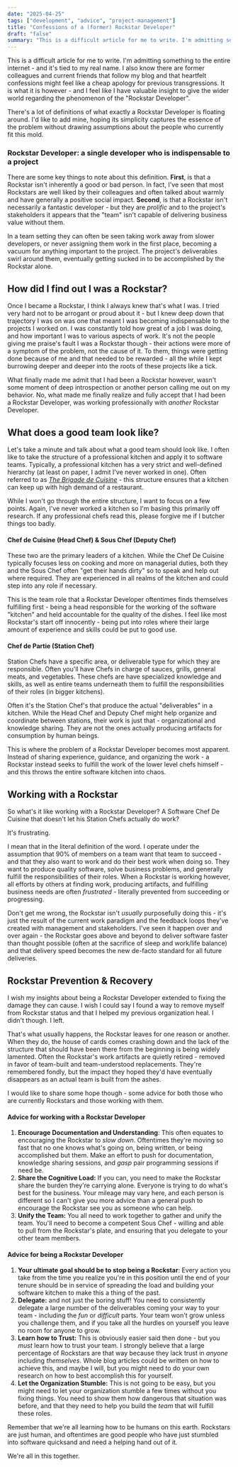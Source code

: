 ```yaml
---
date: "2025-04-25"
tags: ["development", "advice", "project-management"]
title: "Confessions of a (former) Rockstar Developer"
draft: "false"
summary: "This is a difficult article for me to write. I'm admitting something that makes me feel ashamed to the entire internet - and it's tied to my real name. I also know there are former colleagues and current friends that follow my blog and that heartfelt confessions might feel like a cheap apology for previous transgressions. It is what is however - and I feel like I have valuable insight to give the wider world regarding the phenomenon of the 'Rockstar Developer'."
---
```



This is a difficult article for me to write. I'm admitting something to the entire internet - and it's tied to my real name. I also know there are former colleagues and current friends that follow my blog and that heartfelt confessions might feel like a cheap apology for previous transgressions. It is what it is however - and I feel like I have valuable insight to give the wider world regarding the phenomenon of the "Rockstar Developer".

There's a lot of definitions of what exactly a Rockstar Developer is floating around. I'd like to add mine, hoping its simplicity captures the essence of the problem without drawing assumptions about the people who currently fit this mold.

### **Rockstar Developer: a single developer who is indispensable to a project**

There are some key things to note about this definition. **First**, is that a Rockstar isn't inherently a good or bad person. In fact, I've seen that most Rockstars are well liked by their colleagues and often talked about warmly and have generally a positive social impact. **Second**, is that a Rockstar isn't necessarily a fantastic developer - but they are _prolific_ and to the project's stakeholders it appears that the "team" isn't capable of delivering business value without them.

In a team setting they can often be seen taking work away from slower developers, or never assigning them work in the first place, becoming a vacuum for anything important to the project. The project's deliverables swirl around them, eventually getting sucked in to be accomplished by the Rockstar alone.


## How did I find out I was a Rockstar?

Once I became a Rockstar, I think I always knew that's what I was. I tried very hard not to be arrogant or proud about it - but I knew deep down that trajectory I was on was one that meant I was becoming indispensable to the projects I worked on. I was constantly told how great of a job I was doing, and how important I was to various aspects of work. It's not the people giving me praise's fault I was a Rockstar though - their actions were more of a symptom of the problem, not the cause of it. To them, things were getting done because of me and that needed to be rewarded - all the while I kept burrowing deeper and deeper into the roots of these projects like a tick.

What finally made me admit that I had been a Rockstar however, wasn't some moment of deep introspection or another person calling me out on my behavior. No, what made me finally realize and fully accept that I had been a Rockstar Developer, was working professionally with _another_ Rockstar Developer.


## What does a good team look like?

Let's take a minute and talk about what a good team should look like. I often like to take the structure of a professional kitchen and apply it to software teams. Typically, a professional kitchen has a very strict and well-defined hierarchy (at least on paper, I admit I've never worked in one). Often referred to as _[The Brigade de Cuisine](https://www.highspeedtraining.co.uk/hub/kitchen-hierarchy-brigade-de-cuisine/)_ - this structure ensures that a kitchen can keep up with high demand of a restaurant.

While I won't go through the entire structure, I want to focus on a few points. Again, I've never worked a kitchen so I'm basing this primarily off research. If any professional chefs read this, please forgive me if I butcher things too badly.

#### Chef de Cuisine (Head Chef) & Sous Chef (Deputy Chef)
These two are the primary leaders of a kitchen. While the Chef De Cuisine typically focuses less on cooking and more on managerial duties, both they and the Sous Chef often "get their hands dirty" so to speak and help out where required. They are experienced in all realms of the kitchen and could step into any role if necessary.

This is the team role that a Rockstar Developer oftentimes finds themselves fulfilling first - being a  head responsible for the working of the software "kitchen" and held accountable for the quality of the dishes. I feel like most Rockstar's start off innocently - being put into roles where their large amount of experience and skills could be put to good use.

#### Chef de Partie (Station Chef)
Station Chefs have a specific area, or deliverable type for which they are responsible. Often you'll have Chefs in charge of sauces, grills, general meats, and vegetables. These chefs are have specialized knowledge and skills, as well as entire teams underneath them to fulfill the responsibilities of their roles (in bigger kitchens).

Often it's the Station Chef's that produce the actual "deliverables" in a kitchen. While the Head Chef and Deputy Chef might help organize and coordinate between stations, their work is just that - organizational and knowledge sharing. They are not the ones actually producing artifacts for consumption by human beings.

This is where the problem of a Rockstar Developer becomes most apparent. Instead of sharing experience, guidance, and organizing the work - a Rockstar instead seeks to fulfill the work of the lower level chefs himself - and this throws the entire software kitchen into chaos.


## Working with a Rockstar

So what's it like working with a Rockstar Developer? A Software Chef De Cuisine that doesn't let his Station Chefs actually do work?

It's frustrating.

I mean that in the literal definition of the word.  I operate under the assumption that 90% of members on a team want that team to succeed - and that they also want to work and do their best work when doing so. They want to produce quality software, solve business problems, and generally fulfill the responsibilities of their roles. When a Rockstar is working however, all efforts by others at finding work, producing artifacts, and fulfilling business needs are often _frustrated_ - literally prevented from succeeding or progressing.

Don't get me wrong, the Rockstar isn't _usually_ purposefully doing this  - it's just the result of the current work paradigm and the feedback loops they've created with management and stakeholders.  I've seen it happen over and over again - the Rockstar goes above and beyond to deliver software faster than thought possible (often at the sacrifice of sleep and work/life balance) and that delivery speed becomes the new de-facto standard for all future deliveries.

## Rockstar Prevention & Recovery

I wish my insights about being a Rockstar Developer extended to fixing the damage they can cause. I wish I could say I found a way to remove myself from Rockstar status and that I helped my previous organization heal. I didn't though. I left.

That's what usually happens, the Rockstar leaves for one reason or another. When they do, the house of cards comes crashing down and the lack of the structure that should have been there from the beginning is being widely lamented.  Often the Rockstar's work artifacts are quietly retired - removed in favor of team-built and team-understood replacements. They're remembered fondly, but the impact they hoped they'd have eventually disappears as an actual team is built from the ashes.

I would like to share some hope though - some advice for both those who are currently Rockstars and those working with them.

#### Advice for working with a Rockstar Developer
1. **Encourage Documentation and Understanding**: This often equates to encouraging the Rockstar to _slow down_. Oftentimes they're moving so fast that no one knows what's going on, being written, or being accomplished but them. Make an effort to push for documentation, knowledge sharing sessions, and *gasp* pair programming sessions if need be.
2. **Share the Cognitive Load:** If you can, you need to make the Rockstar share the burden they're carrying alone. Everyone is trying to do what's best for the business.  Your mileage may vary here, and each person is different so I can't give you more advice than a general push to encourage the Rockstar see you as someone who can help.
3. **Unify the Team:** You all need to work together to gather and unify the team. You'll need to become a competent Sous Chef - willing and able to pull from the Rockstar's plate, and ensuring that you delegate to your other team members.

#### Advice for being a Rockstar Developer
1. **Your ultimate goal should be to stop being a Rockstar**: Every action you take from the time you realize you're in this position until the end of your tenure should be in service of spreading the load and building your software kitchen to make this a thing of the past.
2. **Delegate:** and not just the boring stuff! You need to consistently delegate a large number of the deliverables coming your way to your team - including the *fun* or *difficult* parts. Your team won't grow unless you challenge them, and if you take all the hurdles on yourself you leave no room for anyone to grow.
3. **Learn how to Trust:** This is obviously easier said then done - but you _must_ learn how to trust your team. I strongly believe that a large percentage of Rockstars are that way because they lack trust in _anyone_ including _themselves_. Whole blog articles could be written on how to achieve this, and maybe I will, but you might need to do your own research on how to best accomplish this for yourself.
4. **Let the Organization Stumble:** This is not going to be easy, but you might need to let your organization stumble a few times without you fixing things. You need to show them how dangerous that situation was before, and that they need to help you build the _team_ that will fulfill these roles.


Remember that we're all learning how to be humans on this earth. Rockstars are just human, and oftentimes are good people who have just stumbled into software quicksand and need a helping hand out of it.

We're all in this together.